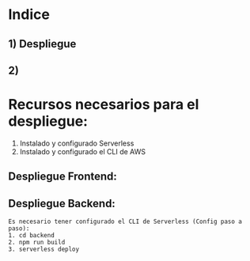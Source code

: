 # Indice
## 1) Despliegue
## 2) 


# Recursos necesarios para el despliegue:
1. Instalado y configurado Serverless
2. Instalado y configurado el CLI de AWS

## Despliegue Frontend:

## Despliegue Backend:
    Es necesario tener configurado el CLI de Serverless (Config paso a paso):
    1. cd backend
    2. npm run build
    3. serverless deploy
